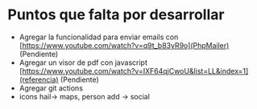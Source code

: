 # Puntos que falta por desarrollar 
- Agregar la funcionalidad para enviar emails con [https://www.youtube.com/watch?v=q9t_b83yR9o](PhpMailer) (Pendiente)
- Agregar un visor de pdf con javascript [https://www.youtube.com/watch?v=IXF64qjCwoU&list=LL&index=1](referencia) (Pendiente)
- Agregar git actions
- icons hail-> maps, person add -> social
